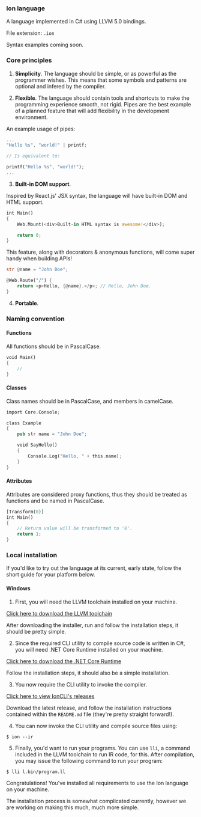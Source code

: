 ### Ion language

A language implemented in C# using LLVM 5.0 bindings.

File extension: `.ion`

Syntax examples coming soon.

### Core principles

1. **Simplicity**. The language should be simple, or as powerful as the programmer wishes. This means that some symbols and patterns are optional and infered by the compiler.

2. **Flexible**. The language should contain tools and shortcuts to make the programming experience smooth, not rigid. Pipes are the best example of a planned feature that will add flexibility in the development environment.

An example usage of pipes:

```rust
...
"Hello %s", "world!" | printf;

// Is equivalent to:

printf("Hello %s", "world!");
...
```
3. **Built-in DOM support**.

Inspired by React.js' JSX syntax, the language will have built-in DOM and HTML support.

```rust
int Main() 
{
    Web.Mount(<div>Built-in HTML syntax is awesome!</div>);

    return 0;
}
```

This feature, along with decorators & anonymous functions, will come super handy when building APIs!

```rust
str @name = "John Doe";

@Web.Route("/") {
    return <p>Hello, {@name}.</p>; // Hello, John Doe.
}
```

4. **Portable**.

### Naming convention

#### Functions

All functions should be in PascalCase.

```rust
void Main()
{
    //
}
```

#### Classes

Class names should be in PascalCase, and members in camelCase.

```rust
import Core.Console;

class Example
{
    pub str name = "John Doe";

    void SayHello()
    {
        Console.Log("Hello, " + this.name);
    }
}
```

#### Attributes

Attributes are considered proxy functions, thus they should be treated as functions and be named in PascalCase.

```rust
[Transform(0)]
int Main()
{
    // Return value will be transformed to '0'.
    return 1;
}
```

### Local installation

If you'd like to try out the language at its current, early state, follow the short guide for your platform below.

#### Windows

1. First, you will need the LLVM toolchain installed on your machine.

[Click here to download the LLVM toolchain](https://releases.llvm.org/5.0.0/LLVM-5.0.0-win64.exe)

After downloading the installer, run and follow the installation steps, it should be pretty simple.

2. Since the required CLI utility to compile source code is written in C#, you will need .NET Core Runtime installed on your machine.

[Click here to download the .NET Core Runtime](https://dotnet.microsoft.com/download/thank-you/dotnet-runtime-2.2.4-windows-hosting-bundle-installer)

Follow the installation steps, it should also be a simple installation.

3. You now require the CLI utility to invoke the compiler.

[Click here to view IonCLI's releases](https://github.com/IonLanguage/Ion.CLI/releases)

Download the latest release, and follow the installation instructions contained within the `README.md` file (they're pretty straight forward!).

4. You can now invoke the CLI utility and compile source files using:

```shell
$ ion --ir
```

5. Finally, you'd want to run your programs. You can use `lli`, a command included in the LLVM toolchain to run IR code, for this. After compilation, you may issue the following command to run your program:

```shell
$ lli l.bin/program.ll
```

Congratulations! You've installed all requirements to use the Ion language on your machine.

The installation process is somewhat complicated currently, however we are working on making this much, much more simple.
